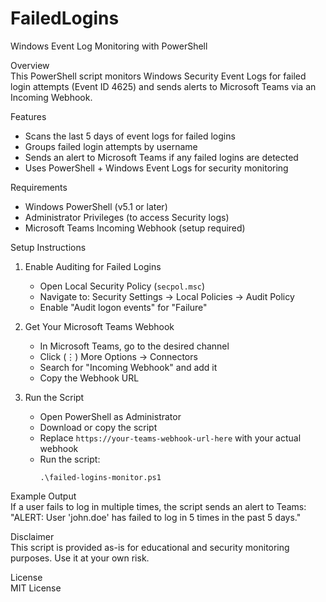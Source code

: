 # FailedLogins

Windows Event Log Monitoring with PowerShell  

Overview  
This PowerShell script monitors Windows Security Event Logs for failed login attempts (Event ID 4625) and sends alerts to Microsoft Teams via an Incoming Webhook.  

Features  
- Scans the last 5 days of event logs for failed logins  
- Groups failed login attempts by username  
- Sends an alert to Microsoft Teams if any failed logins are detected  
- Uses PowerShell + Windows Event Logs for security monitoring  

Requirements  
- Windows PowerShell (v5.1 or later)  
- Administrator Privileges (to access Security logs)  
- Microsoft Teams Incoming Webhook (setup required)  

Setup Instructions  

1. Enable Auditing for Failed Logins  
   - Open Local Security Policy (`secpol.msc`)  
   - Navigate to: Security Settings → Local Policies → Audit Policy  
   - Enable "Audit logon events" for "Failure"  

2. Get Your Microsoft Teams Webhook  
   - In Microsoft Teams, go to the desired channel  
   - Click (⋮) More Options → Connectors  
   - Search for "Incoming Webhook" and add it  
   - Copy the Webhook URL  

3. Run the Script  
   - Open PowerShell as Administrator  
   - Download or copy the script  
   - Replace `https://your-teams-webhook-url-here` with your actual webhook  
   - Run the script:  
     ```
     .\failed-logins-monitor.ps1
     ```  

Example Output  
If a user fails to log in multiple times, the script sends an alert to Teams:  
"ALERT: User 'john.doe' has failed to log in 5 times in the past 5 days."  

Disclaimer  
This script is provided as-is for educational and security monitoring purposes. Use it at your own risk.  

License  
MIT License  
